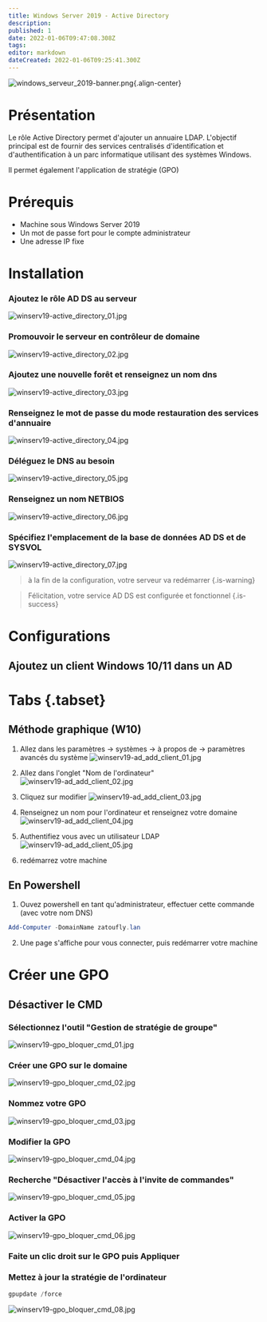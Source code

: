 ```yaml
---
title: Windows Server 2019 - Active Directory
description: 
published: 1
date: 2022-01-06T09:47:08.308Z
tags: 
editor: markdown
dateCreated: 2022-01-06T09:25:41.300Z
---
```


![windows_serveur_2019-banner.png](/microsoft/windows_server_2019/windows_serveur_2019-banner.png){.align-center}
 
 
# Présentation
Le rôle Active Directory  permet d'ajouter un annuaire LDAP. L'objectif principal est de fournir des services centralisés d'identification et d'authentification à un parc informatique utilisant des systèmes Windows.
 
Il permet également l'application de stratégie (GPO)
 
# Prérequis
- Machine sous Windows Server 2019
- Un mot de passe fort pour le compte administrateur
- Une adresse IP fixe
 
# Installation
 
### Ajoutez le rôle AD DS au serveur
![winserv19-active_directory_01.jpg](/microsoft/windows_server_2019/adds/winserv19-active_directory_01.jpg)
 
### Promouvoir le serveur en contrôleur de domaine
![winserv19-active_directory_02.jpg](/microsoft/windows_server_2019/adds/winserv19-active_directory_02.jpg)
 
### Ajoutez une nouvelle forêt et renseignez un nom dns
![winserv19-active_directory_03.jpg](/microsoft/windows_server_2019/adds/winserv19-active_directory_03.jpg)
 
### Renseignez le mot de passe du mode restauration des services d'annuaire
![winserv19-active_directory_04.jpg](/microsoft/windows_server_2019/adds/winserv19-active_directory_04.jpg)
 
### Déléguez le DNS au besoin
![winserv19-active_directory_05.jpg](/microsoft/windows_server_2019/adds/winserv19-active_directory_05.jpg)
 
### Renseignez un nom NETBIOS
![winserv19-active_directory_06.jpg](/microsoft/windows_server_2019/adds/winserv19-active_directory_06.jpg)
 
### Spécifiez l'emplacement de la base de données AD DS et de SYSVOL
![winserv19-active_directory_07.jpg](/microsoft/windows_server_2019/adds/winserv19-active_directory_07.jpg)
 
> à la fin de la configuration, votre serveur va redémarrer 
{.is-warning}
 
> Félicitation, votre service AD DS est configurée et fonctionnel
{.is-success}
 
# Configurations
## Ajoutez un client Windows 10/11 dans un AD
 
# Tabs {.tabset}
## Méthode graphique (W10)
 
1. Allez dans les paramètres -> systèmes -> à propos de -> paramètres avancés du système
![winserv19-ad_add_client_01.jpg](/microsoft/windows_server_2019/adds/winserv19-ad_add_client_01.jpg)
 
2. Allez dans l'onglet "Nom de l'ordinateur"
![winserv19-ad_add_client_02.jpg](/microsoft/windows_server_2019/adds/winserv19-ad_add_client_02.jpg)
 
3. Cliquez sur modifier
![winserv19-ad_add_client_03.jpg](/microsoft/windows_server_2019/adds/winserv19-ad_add_client_03.jpg)
 
4. Renseignez un nom pour l'ordinateur et renseignez votre domaine
![winserv19-ad_add_client_04.jpg](/microsoft/windows_server_2019/adds/winserv19-ad_add_client_04.jpg)
 
5. Authentifiez vous avec un utilisateur LDAP
![winserv19-ad_add_client_05.jpg](/microsoft/windows_server_2019/adds/winserv19-ad_add_client_05.jpg)
 
6. redémarrez votre machine
 
## En Powershell
 
1. Ouvez powershell en tant qu'administrateur, effectuer cette commande (avec votre nom DNS)
```powershell
Add-Computer -DomainName zatoufly.lan
```
 
2. Une page s'affiche pour vous connecter, puis redémarrer votre machine
 
# Créer une GPO
## Désactiver le CMD
 
### Sélectionnez l'outil "Gestion de stratégie de groupe"
![winserv19-gpo_bloquer_cmd_01.jpg](/microsoft/windows_server_2019/adds/winserv19-gpo_bloquer_cmd_01.jpg)
 
### Créer une GPO sur le domaine
![winserv19-gpo_bloquer_cmd_02.jpg](/microsoft/windows_server_2019/adds/winserv19-gpo_bloquer_cmd_02.jpg)
 
### Nommez votre GPO
![winserv19-gpo_bloquer_cmd_03.jpg](/microsoft/windows_server_2019/adds/winserv19-gpo_bloquer_cmd_03.jpg)
 
### Modifier la GPO
![winserv19-gpo_bloquer_cmd_04.jpg](/microsoft/windows_server_2019/adds/winserv19-gpo_bloquer_cmd_04.jpg)
 
### Recherche "Désactiver l'accès à l'invite de commandes"
![winserv19-gpo_bloquer_cmd_05.jpg](/microsoft/windows_server_2019/adds/winserv19-gpo_bloquer_cmd_05.jpg)
 
### Activer la GPO
![winserv19-gpo_bloquer_cmd_06.jpg](/microsoft/windows_server_2019/adds/winserv19-gpo_bloquer_cmd_06.jpg)
 
### Faite un clic droit sur le GPO puis Appliquer
 
### Mettez à jour la stratégie de l'ordinateur 
```powershell
gpupdate /force
```
 
![winserv19-gpo_bloquer_cmd_08.jpg](/microsoft/windows_server_2019/adds/winserv19-gpo_bloquer_cmd_08.jpg)